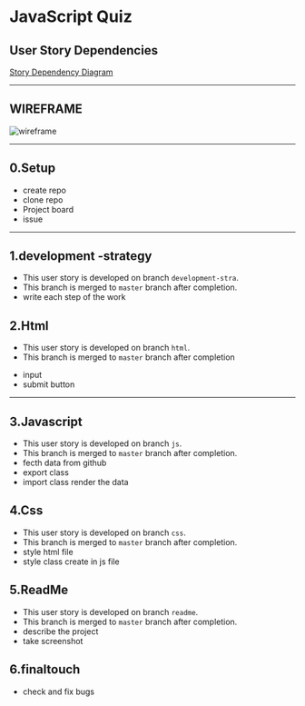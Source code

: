 # JavaScript Quiz

## User Story Dependencies

[Story Dependency Diagram](https://excalidraw.com/)

---

## WIREFRAME

![wireframe]()

---

## 0.Setup

* create repo
* clone repo
* Project board
* issue
---

## 1.development -strategy 

- This user story is developed on branch `development-stra`.
- This branch is merged to `master` branch after completion.
- write each step of the work

## 2.Html

- This user story is developed on branch `html`.
- This branch is merged to `master` branch after completion
*  input
* submit button
---

## 3.Javascript 

- This user story is developed on branch `js`.
- This branch is merged to `master` branch after completion.
- fecth data from github
- export class
- import class render the data

## 4.Css 

- This user story is developed on branch `css`.
- This branch is merged to `master` branch after completion.
- style html file
- style class create in js file

## 5.ReadMe

- This user story is developed on branch `readme`.
- This branch is merged to `master` branch after completion.
- describe the project
- take screenshot 

## 6.finaltouch

- check and fix bugs
